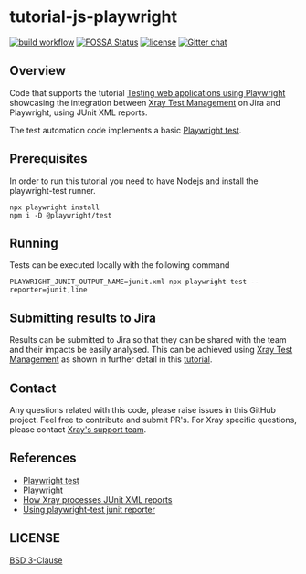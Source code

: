 # tutorial-js-playwright
[![build workflow](https://github.com/Xray-App/tutorial-js-playwright/actions/workflows/main-cloud.yml/badge.svg)](https://github.com/Xray-App/tutorial-js-playwright/actions/workflows/main-cloud.yml)
[![FOSSA Status](https://app.fossa.com/api/projects/git%2Bgithub.com%2FXray-App%2Ftutorial-js-playwright-selenium.svg?type=shield)](https://app.fossa.com/projects/git%2Bgithub.com%2FXray-App%2Ftutorial-js-playwright-selenium?ref=badge_shield)
[![license](https://img.shields.io/badge/License-BSD%203--Clause-green.svg)](https://opensource.org/licenses/BSD-3-Clause)
[![Gitter chat](https://badges.gitter.im/gitterHQ/gitter.png)](https://gitter.im/Xray-App/community)

## Overview
Code that supports the tutorial [Testing web applications using Playwright](https://docs.getxray.app/display/XRAYCLOUD/Testing+web+applications+using+Playwright) showcasing the integration between [Xray Test Management](https://www.getxray.app/) on Jira and Playwright, using JUnit XML reports.

The test automation code implements a basic [Playwright test](https://playwright.dev/docs/test-intro/).

## Prerequisites
In order to run this tutorial you need to have Nodejs and install the playwright-test runner.
```
npx playwright install
npm i -D @playwright/test
```

## Running
Tests can be executed locally with the following command
```
PLAYWRIGHT_JUNIT_OUTPUT_NAME=junit.xml npx playwright test --reporter=junit,line
```

## Submitting results to Jira

Results can be submitted to Jira so that they can be shared with the team and their impacts be easily analysed.
This can be achieved using [Xray Test Management](https://www.getxray.app/) as shown in further detail in this [tutorial](https://docs.getxray.app/display/XRAYCLOUD/Testing+web+applications+using+Playwright).

## Contact

Any questions related with this code, please raise issues in this GitHub project. Feel free to contribute and submit PR's.
For Xray specific questions, please contact [Xray's support team](https://jira.getxray.app/servicedesk/customer/portal/2).

## References

- [Playwright test](https://playwright.dev/docs/test-intro/)
- [Playwright](https://playwright.dev/)
- [How Xray processes JUnit XML reports](https://docs.getxray.app/display/XRAYCLOUD/Taking+advantage+of+JUnit+XML+reports)
- [Using playwright-test junit reporter](https://playwright.dev/docs/test-reporters#junit-reporter)


## LICENSE

[BSD 3-Clause](LICENSE)
